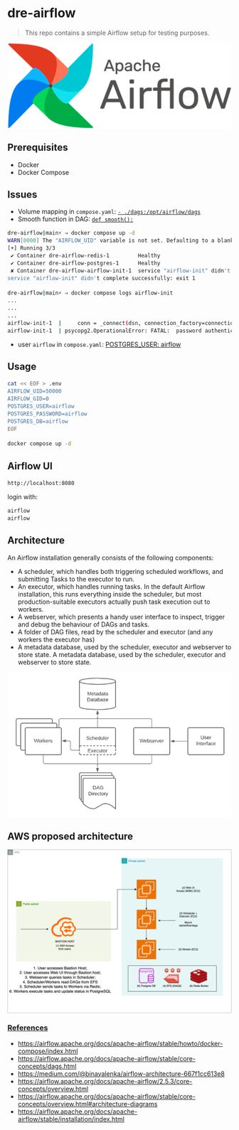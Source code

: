 # dre-airflow

> This repo contains a simple Airflow setup for testing purposes.

<div align=>
	<img align="center"  src=/.github/assets/img/AirflowLogo.png>   
</div>

## Prerequisites

- Docker
- Docker Compose

## Issues

- Volume mapping in `compose.yaml`: [`- ./dags:/opt/airflow/dags`](https://github.com/tbernacchi/dre-airflow/blob/0a7ab6dd9d52e783b730ca8c488a6b492eeef7f6/compose.yaml#L14)
- Smooth function in DAG: [`def smooth():`](https://github.com/tbernacchi/dre-airflow/blob/main/dags/smooth.py#L12)

```bash
dre-airflow|main⚡ ⇒ docker compose up -d 
WARN[0000] The "AIRFLOW_UID" variable is not set. Defaulting to a blank string. 
[+] Running 3/3
 ✔ Container dre-airflow-redis-1         Healthy                                                                                                                                                                                                1.2s 
 ✔ Container dre-airflow-postgres-1      Healthy                                                                                                                                                                                                1.2s 
 ✘ Container dre-airflow-airflow-init-1  service "airflow-init" didn't complete successfully: exit 1                                                                                                                                           63.7s 
service "airflow-init" didn't complete successfully: exit 1

dre-airflow|main⚡ ⇒ docker compose logs airflow-init
...
...
...
airflow-init-1  |     conn = _connect(dsn, connection_factory=connection_factory, **kwasync)
airflow-init-1  | psycopg2.OperationalError: FATAL:  password authentication failed for user "airflow"
```

-   user `airflow` in `compose.yaml`: [POSTGRES_USER: airflow](https://github.com/tbernacchi/dre-airflow/blob/5c5676014d51f185d35bbfca61e59b830905796e/compose.yaml#L31C1-L32C1)

## Usage

```bash
cat << EOF > .env
AIRFLOW_UID=50000
AIRFLOW_GID=0
POSTGRES_USER=airflow
POSTGRES_PASSWORD=airflow
POSTGRES_DB=airflow
EOF

docker compose up -d
```

## Airflow UI

```bash
http://localhost:8080
```

login with:

```bash
airflow
airflow
```

## Architecture

An Airflow installation generally consists of the following components:

* A scheduler, which handles both triggering scheduled workflows, and submitting Tasks to the executor to run.
* An executor, which handles running tasks. In the default Airflow installation, this runs everything inside the scheduler, but most production-suitable executors actually push task execution out to workers.
* A webserver, which presents a handy user interface to inspect, trigger and debug the behaviour of DAGs and tasks.
* A folder of DAG files, read by the scheduler and executor (and any workers the executor has)
* A metadata database, used by the scheduler, executor and webserver to store state.
A metadata database, used by the scheduler, executor and webserver to store state.

<div align=>
	<img align="center"  src=/.github/assets/img/arch-diag-basic.png>
</div>

## AWS proposed architecture

<div align=>
	<img align="center"  src=/.github/assets/img/airflow.drawio.png>
</div>

### <u>References</u>
- https://airflow.apache.org/docs/apache-airflow/stable/howto/docker-compose/index.html
- https://airflow.apache.org/docs/apache-airflow/stable/core-concepts/dags.html
- https://medium.com/@binayalenka/airflow-architecture-667f1cc613e8
- https://airflow.apache.org/docs/apache-airflow/2.5.3/core-concepts/overview.html
- https://airflow.apache.org/docs/apache-airflow/stable/core-concepts/overview.html#architecture-diagrams
- https://airflow.apache.org/docs/apache-airflow/stable/installation/index.html
